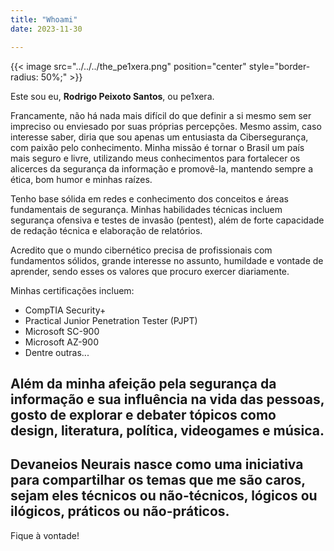 ```yaml
---
title: "Whoami"
date: 2023-11-30

---
```


{{< image src="../../../the_pe1xera.png" position="center" style="border-radius: 50%;" >}}

Este sou eu, **Rodrigo Peixoto Santos**, ou pe1xera. 

Francamente, não há nada mais difícil do que definir a si mesmo sem ser impreciso ou enviesado por suas próprias percepções. Mesmo assim, caso interesse saber, diria que sou apenas um entusiasta da Cibersegurança, com paixão pelo conhecimento. Minha missão é tornar o Brasil um país mais seguro e livre, utilizando meus conhecimentos para fortalecer os alicerces da segurança da informação e promovê-la, mantendo sempre a ética, bom humor e minhas raízes.

Tenho base sólida em redes e conhecimento dos conceitos e áreas fundamentais de segurança. Minhas habilidades técnicas incluem segurança ofensiva e testes de invasão (pentest), além de forte capacidade de redação técnica e elaboração de relatórios.

Acredito que o mundo cibernético precisa de profissionais com fundamentos sólidos, grande interesse no assunto, humildade e vontade de aprender, sendo esses os valores que procuro exercer diariamente.

Minhas certificações incluem:
- CompTIA Security+
- Practical Junior Penetration Tester (PJPT)
- Microsoft SC-900
- Microsoft AZ-900
- Dentre outras...

Além da minha afeição pela segurança da informação e sua influência na vida das pessoas, gosto de explorar e debater tópicos como design, literatura, política, videogames e música.
---
Devaneios Neurais nasce como uma iniciativa para compartilhar os temas que me são caros, sejam eles técnicos ou não-técnicos, lógicos ou ilógicos, práticos ou não-práticos.
---
Fique à vontade!